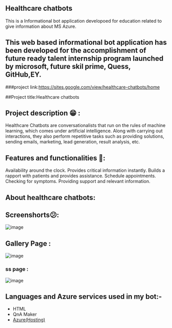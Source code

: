 ## Healthcare chatbots

This is a Informational bot application developoed for education related to give information about MS Azure.

## This web based informational bot application has been developed for the accomplishment of future ready talent internship program launched by microsoft, future skil prime, Quess, GitHub,EY.

###project link:https://sites.google.com/view/healthcare-chatbots/home

##Project title:Healthcare chatbots

## Project description 😁 : 
Healthcare Chatbots are conversationalists that run on the rules of machine learning, which comes under artificial intelligence. Along with carrying out interactions, they also perform repetitive tasks such as providing solutions, sending emails, marketing, lead generation, result analysis, etc.

## Features and functionalities 🧐:
Availability around the clock. 
Provides critical information instantly.
Builds a rapport with patients and provides assistance.
Schedule appointments. 
Checking for symptoms. 
Providing support and relevant information. 

## About healthcare chatbots: 

## Screenshorts😕:
![image](https://user-images.githubusercontent.com/114647191/201835921-a8997dd5-f3f6-4748-93c5-976d23301bb1.png)
 
## Gallery Page :
![image](https://user-images.githubusercontent.com/114647191/201836093-8a9f6bc9-5933-4050-a7e4-7eea40466d70.png)

### ss page :
![image](https://user-images.githubusercontent.com/114647191/201836206-4ecb951e-f4fa-4776-8068-fa3fdc67f3e9.png)

## Languages and Azure services used in my bot:-
- HTML
- QnA Maker
- [Azure(Hosting)](https://azure.microsoft.com/en-in/features/azure-portal/)

